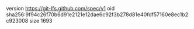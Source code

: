 version https://git-lfs.github.com/spec/v1
oid sha256:9f94c26f70b6d91e2121e12dae6c92f3b278d81e40fdf57160e8ec1b2c923008
size 1693
